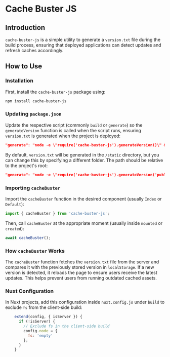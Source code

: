 # Cache Buster JS

## Introduction
`cache-buster-js` is a simple utility to generate a `version.txt` file during the build process, ensuring that deployed applications can detect updates and refresh caches accordingly.

## How to Use

### Installation
First, install the `cache-buster-js` package using:

```sh
npm install cache-buster-js
```

### Updating `package.json`
Update the respective script (commonly `build` or `generate`) so the `generateVersion` function is called when the script runs, ensuring `version.txt` is generated when the project is deployed:

```json
"generate": "node -e \"require('cache-buster-js').generateVersion()\" && nuxt generate"
```

By default, `version.txt` will be generated in the `/static` directory, but you can change this by specifying a different folder. The path should be relative to the project's root:

```json
"generate": "node -e \"require('cache-buster-js').generateVersion('public')\" && nuxt generate"
```

### Importing `cacheBuster`
Import the `cacheBuster` function in the desired component (usually `Index` or `Default`):

```js
import { cacheBuster } from 'cache-buster-js';
```

Then, call `cacheBuster` at the appropriate moment (usually inside `mounted` or `created`):

```js
await cacheBuster();
```

### How `cacheBuster` Works
The `cacheBuster` function fetches the `version.txt` file from the server and compares it with the previously stored version in `localStorage`. If a new version is detected, it reloads the page to ensure users receive the latest updates. This helps prevent users from running outdated cached assets.

### Nuxt Configuration
In Nuxt projects, add this configuration inside `nuxt.config.js` under `build` to exclude `fs` from the client-side build:

```js
    extend(config, { isServer }) {
      if (!isServer) {
        // Exclude fs in the client-side build
        config.node = {
          fs: 'empty'
        };
      }
    }
```

